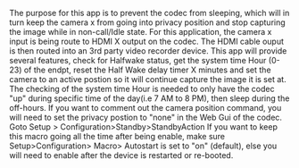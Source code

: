 
The purpose for this app is to prevent the codec from sleeping, which will in turn keep the camera x 
from going into privacy position and stop capturing the image while in non-call/Idle state.  For this 
application, the camera x input is being route to HDMI X output on the codec. The HDMI cable ouput is then
routed into an 3rd party video recorder device.
This app will provide several features, check for Halfwake status, get the system time Hour (0-23) of the 
endpt, reset the Half Wake delay timer X minutes and set the camera to an active postion so it will continue
capture the image it is set at. 
The checking of the system time Hour is needed to only have the codec "up" during specific time of the day(i.e 7 AM 
to 8 PM), then sleep during the off-hours. 
If you want to comment out the camera position command, you will need to set the privacy postion to "none"
in the Web Gui of the codec. Goto Setup > Configuration>Standby>StandbyAction
If you want to keep this macro going all the time after being enable, make sure Setup>Configuration>
Macro> Autostart is set to "on" (default), else you will need to enable after the device is 
restarted or re-booted.
